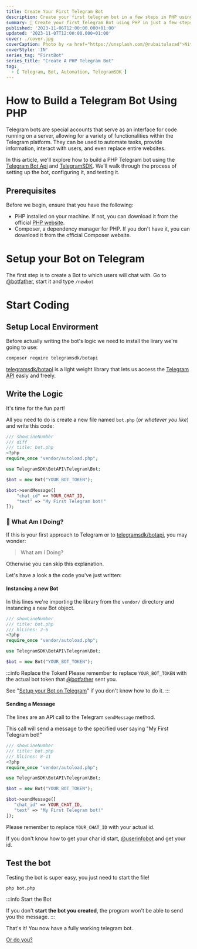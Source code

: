 ```yaml
---
title: Create Your First Telegram Bot
description: Create your first telegram bot in a few steps in PHP using telegramsdk/botapi
summary: 🤖 Create your first Telegram Bot using PHP in just a few steps
published: '2023-11-06T12:00:00.000+01:00'
updated: '2023-11-07T12:00:00.000+01:00'
cover: ./cover.jpg
coverCaption: Photo by <a href="https://unsplash.com/@rubaitulazad">Nitish Meena</a> on <a href="https://unsplash.com/photos/a-blue-and-white-square-button-with-a-paper-airplane-on-it-u4F54GIZWGI">Unsplash</a>
coverStyle: 'IN'
series_tag: "FirstBot"
series_title: "Create A PHP Telegram Bot"
tag:
  - [ Telegram, Bot, Automation, TelegramSDK ]
---
```


<script lang="ts">
  import VideoPlayer from '$lib/components/video.svelte';
</script>

# How to Build a Telegram Bot Using PHP
Telegram bots are special accounts that serve as an interface for code running on a server, allowing for a variety of functionalities within the Telegram platform. They can be used to automate tasks, provide information, interact with users, and even replace entire websites.

In this article, we'll explore how to build a PHP Telegram bot using the [Telegram Bot Api](https://core.telegram.org/bots/api) and [TelegramSDK](https://botapi.racca.me). We'll walk through the process of setting up the bot, configuring it, and testing it.

## Prerequisites
Before we begin, ensure that you have the following:
* PHP installed on your machine. If not, you can download it from the official [PHP website](https://www.php.net/download).
* Composer, a dependency manager for PHP. If you don't have it, you can download it from the official Composer website.

# Setup your Bot on Telegram
The first step is to create a Bot to which users will chat with.
Go to [@botfather](https://t.me/BotFather), start it and type `/newbot`

<VideoPlayer
  autoplay={true}
  loop={true}
  style="max-height: 700px !important;"
  title="BotFather Tutorial"
  mp4="/create-your-first-bot/botfather.mp4"
/>


# Start Coding

## Setup Local Envirorment
Before actually writing the bot's logic we need to install the lirary we're going to use:
```bash
composer require telegramsdk/botapi
```
[telegramsdk/botapi](https://github.com/TelegramSDK/BotAPI) is a light weight library that lets us access the [Telegram API](https://core.telegram.org) easly and freely.

## Write the Logic
It's time for the fun part!

All you need to do is create a new file named `bot.php` (*or whatever you like*) and write this code:
```php
/// showLineNumber
/// diff
/// title: bot.php
<?php
require_once "vendor/autoload.php";

use TelegramSDK\BotAPI\Telegram\Bot;

$bot = new Bot("YOUR_BOT_TOKEN");

$bot->sendMessage([
    "chat_id" => YOUR_CHAT_ID,
    "text" => "My First Telegram bot!"
]);
```


### 🤔 What Am I Doing?
If this is your first approach to Telegram or to [telegramsdk/botapi](https://github.com/TelegramSDK/BotAPI), you may wonder:
> What am I Doing?

Otherwise you can skip this explanation.

Let's have a look a the code you've just written:

#### Instancing a new Bot
In this lines we're importing the library from the `vendor/` directory and instancing a new Bot object.
```php
/// showLineNumber
/// title: bot.php
/// hlLines: 2-6
<?php
require_once "vendor/autoload.php";

use TelegramSDK\BotAPI\Telegram\Bot;

$bot = new Bot("YOUR_BOT_TOKEN");
```
:::info Replace the Token!
Please remember to replace `YOUR_BOT_TOKEN` with the actual bot token that [@botfather](https://t.me/botfather) sent you.

See "[Setup your Bot on Telegram](#setup-your-bot-on-telegram)" if you don't know how to do it.
:::

#### Sending a Message
The lines are an API call to the Telegram `sendMessage` method.

This call will send a message to the specified user saying "My First Telegram bot!"

```php
/// showLineNumber
/// title: bot.php
/// hlLines: 8-11
<?php
require_once "vendor/autoload.php";

use TelegramSDK\BotAPI\Telegram\Bot;

$bot = new Bot("YOUR_BOT_TOKEN");

$bot->sendMessage([
   "chat_id" => YOUR_CHAT_ID,
   "text" => "My First Telegram bot!"
]);
```
Please remember to replace `YOUR_CHAT_ID` with your actual id.

If you don't know how to get your char id start, [@userinfobot](https://t.me/userinfobot) and get your id.

## Test the bot
Testing the bot is super easy, you just need to start the file!
```bash
php bot.php
```
:::info Start the Bot

If you don't **start the bot you created**, the program won't be able to send you the message.
:::

That's it! You now have a fully working telegram bot.

[Or do you?](/create-an-echo-bot)